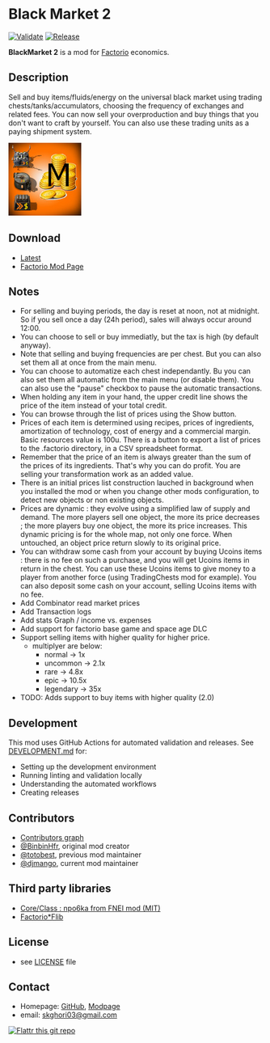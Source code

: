 # Black Market 2

[![Validate](https://github.com/djmango/BlackMarket2/actions/workflows/validate.yml/badge.svg)](https://github.com/djmango/BlackMarket2/actions/workflows/validate.yml)
[![Release](https://github.com/djmango/BlackMarket2/actions/workflows/release.yml/badge.svg)](https://github.com/djmango/BlackMarket2/actions/workflows/release.yml)

**BlackMarket 2** is a mod for [Factorio](https://factorio.com/) economics.

## Description
Sell and buy items/fluids/energy on the universal black market using trading chests/tanks/accumulators, choosing the frequency of exchanges and related fees. You can now sell your overproduction and buy things that you don't want to craft by yourself. You can also use these trading units as a paying shipment system.

![](https://raw.githubusercontent.com/djmango/BlackMarket2/master/thumbnail.png "Icon")

## Download
* [Latest](https://github.com/djmango/BlackMarket2/archive/master.zip)
* [Factorio Mod Page](https://mods.factorio.com/mod/BlackMarket2)

## Notes 
* For selling and buying periods, the day is reset at noon, not at midnight. So if you sell once a day (24h period), sales will always occur around 12:00.
* You can choose to sell or buy immediatly, but the tax is high (by default anyway).
* Note that selling and buying frequencies are per chest. But you can also set them all at once from the main menu.
* You can choose to automatize each chest independantly. Bu you can also set them all automatic from the main menu (or disable them). You can also use the "pause" checkbox to pause the automatic transactions.
* When holding any item in your hand, the upper credit line shows the price of the item instead of your total credit.
* You can browse through the list of prices using the Show button.
* Prices of each item is determined using recipes, prices of ingredients, amortization of technology, cost of energy and a commercial margin. Basic resources value is 100u. There is a button to export a list of prices to the .factorio directory, in a CSV spreadsheet format.
* Remember that the price of an item is always greater than the sum of the prices of its ingredients. That's why you can do profit. You are selling your transformation work as an added value.
* There is an initial prices list construction lauched in background when you installed the mod or when you change other mods configuration, to detect new objects or non existing objects.
* Prices are dynamic : they evolve using a simplified law of supply and demand. The more players sell one object, the more its price decreases ; the more players buy one object, the more its price increases. This dynamic pricing is for the whole map, not only one force. When untouched, an object price return slowly to its original price.
* You can withdraw some cash from your account by buying Ucoins items : there is no fee on such a purchase, and you will get Ucoins items in return in the chest. You can use these Ucoins items to give money to a player from another force (using TradingChests mod for example). You can also deposit some cash on your account, selling Ucoins items with no fee.
* Add Combinator read market prices
* Add Transaction logs
* Add stats Graph / income vs. expenses
* Add support for factorio base game and space age DLC
* Support selling items with higher quality for higher price.
  * multiplyer are below:
    * normal -> 1x
    * uncommon -> 2.1x
    * rare -> 4.8x
    * epic -> 10.5x
    * legendary -> 35x
* TODO: Adds support to buy items with higher quality (2.0) 
## Development

This mod uses GitHub Actions for automated validation and releases. See [DEVELOPMENT.md](DEVELOPMENT.md) for:
- Setting up the development environment
- Running linting and validation locally
- Understanding the automated workflows
- Creating releases

## Contributors
* [Contributors graph](https://github.com/djmango/BlackMarket2/graphs/contributors)
* [@BinbinHfr](https://mods.factorio.com/user/binbinhfr), original mod creator
* [@totobest](https://github.com/totobest/), previous mod maintainer
* [@djmango](https://github.com/djmango/), current mod maintainer

## Third party libraries
* [Core/Class : npo6ka from FNEI mod (MIT)](https://github.com/npo6ka/FNEI)
* [Factorio*Flib](https://github.com/factoriolib/flib)

## License 
* see [LICENSE](https://github.com/djmango/BlackMarket2/blob/master/LICENSE) file

## Contact
* Homepage: [GitHub](https://github.com/djmango), [Modpage](https://mods.factorio.com/mod/BlackMarket2)
* email: skghori03@gmail.com

[![Flattr this git repo](http://api.flattr.com/button/flattr*badge*large.png)](https://flattr.com/submit/auto?user_id=djmango&url=https://github.com/djmango/BlackMarket2&title=BlackMarket2&language=&tags=github&category=software) 

